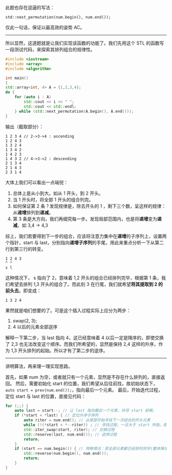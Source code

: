 此题也存在逗逼的写法：

    std::next_permutation(num.begin(), num.end());

仅此一句话，保证以最高效的姿势 AC。

-----

所以显然，这道题就是让我们实现该函数的功能了。我们先用这个 STL 的函数写一段测试代码，来探索其排列组合的规律性。

```cpp
#include <iostream>
#include <array>
#include <algorithm>

int main()
{
std::array<int, 4> A = {1,2,3,4};
do {
    for (auto i : A)
        std::cout << i << " ";
        std::cout << std::endl;
    } while (std::next_permutation(A.begin(), A.end()));
}
```

输出（截取部分）：

    1 2 3 4 // 2->3->4 : ascending
    1 2 4 3
    1 3 2 4
    1 3 4 2
    1 4 2 3
    1 4 3 2 // 4->3->2 : descending
    2 1 3 4
    2 1 4 3
    2 3 1 4

大体上我们可以看出一点端倪：

1. 总体上是从小到大。如从 1 开头，到 2 开头。
2. 当 1 开头时，将全部 1 开头的组合列完。
3. 如何保证第 2 条？发现规律是，除去开头的 1 ，剩下三个数，呈这样的规律：从**递增**排列到**递减**。
4. 第 3 条是大方向，我们再细究每一步。发现局部范围内，也是将**递增**变为**递减**，如 3,4 -> 4,3

综上，我们若要得到下一步的组合，应该将注意力集中在**递增**的子序列上，设置两个指针，start 与 last，分别指向**递增子序列**的手尾，用此来重点分析一下从第二行到第三行的转变。

    1 2 4 3
    ^ ^
    s l

这种情况下， s 指向了 2，意味着 1,2 开头的组合已经排列完毕，根据第 1 条，我们希望去排列 1,3 开头的组合了。而此刻 3 在行尾，我们就希望**将其提取到 2 的前头去**。即变成：

    1 3 2 4

果然就是咱们想要的了。可是这个插入过程实际上应分为两步：

1. swap(2, 3);
2. 4 以后的元素全部逆序

解释一下第二步，当 last 指向 4，这已经意味着 4 以后一定是降序的，即使交换了 2,3 也无法改变这个顺序。而我们所希望的，显然是保持 2,4 这样的升序，作为 1,3 开头排列的起始。所以才有了第二步的逆序。

----

讲明算法，再来理一理实现思路。

首先，如果 num 为空，或者就只有一个元素，显然是不存在什么排列的，直接返回。
然后，需要初始化 start 的位置，我们希望从后往前找，故初始状态下，`auto start = prev(num.end());`，指向最后一个元素。
最后，开始迭代过程，定位 start 与 last 的位置，直接见代码：

```cpp
for (;;) {
    auto last = start--; // 让 last 指向最后一个元素，并将 start 前移。
    if (*start < *last) { // 定位升序子序列
        auto riter = num.end(); // 从尾部开始寻找下一次组合的开头元素
        while (!(*start < *--riter)) ; // 寻找过程，一旦大于 start 所指，即为所要。
        std::iter_swap(start, riter); // 交换过程
        std::reserve(last, num.end()); // 逆序过程
        return;
    }
    if (start == num.begin()) { // 特殊情况：若全部元素都已经排列完毕(整体降序)，回到初始(整体升序)
        std::reverse(num.begin(), num.end());
        return;
    }
}
```
